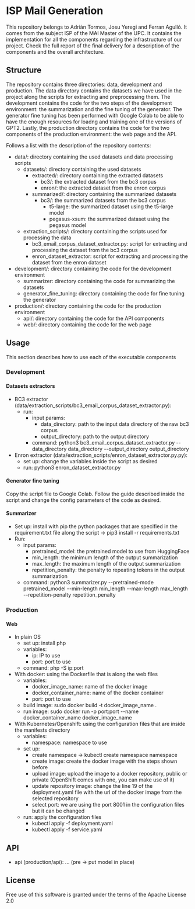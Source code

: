 # ISP Mail Generation
This repository belongs to Adrián Tormos, Josu Yeregi and Ferran Agulló. It comes from the subject ISP of the MAI Master of the UPC. It contains the implementation for all the components regarding the infrastructure of our project. Check the full report of the final delivery for a description of the components and the overall architecture.

## Structure
The repository contains three directories: data, development and production. The data directory contains the datasets we have used in the project along the scripts for extracting and preprocessing them. The development contains the code for the two steps of the development environment: the summarization and the fine tuning of the generator. The generator fine tuning has been performed with Google Colab to be able to have the enough resources for loadng and training one of the versions of GPT2. Lastly, the production directory contains the code for the two components of the production environment: the web page and the API.

Follows a list with the description of the repository contents:
- data/: directory containing the used datasets and data processing scripts
    - datasets/: directory containing the used datasets
        - extracted/: directory containing the extracted datasets
            - bc3/: the extracted dataset from the bc3 corpus
            - enron/: the extracted dataset from the enron corpus
        - summarized/: directory containing the summarized datasets
            - bc3/: the summarized datasets from the bc3 corpus
                - t5-large: the summarized dataset using the t5-large model
                - pegasus-xsum: the summarized dataset using the pegasus model
    - extraction_scripts/: directory containing the scripts used for processing the data
        - bc3_email_corpus_dataset_extractor.py: script for extracting and processing the dataset from the bc3 corpus
        - enron_dataset_extractor: script for extracting and processing the dataset from the enron dataset
- development/: directory containing the code for the development environment
    - summarizer: directory containing the code for summarizing the datasets
    - generator_fine_tuning: directory containing the code for fine tuning the generator
- production/: directory containing the code for the production environment
    - api/: directory containing the code for the API components
    - web/: directory containing the code for the web page
    
## Usage
This section describes how to use each of the executable components

### Development

#### Datasets extractors
- BC3 extractor (data/extraction_scripts/bc3_email_corpus_dataset_extractor.py):
    - run: 
        - input params:
            - data_directory: path to the input data directory of the raw bc3 corpus
            - output_directory: path to the output directory
        - command: python3 bc3_email_corpus_dataset_extractor.py --data_directory data_directory --output_directory output_directory
- Enron extractor (data/extraction_scripts/enron_dataset_extractor.py.py):
    - set up: change the variables inside the script as desired
    - run: python3 enron_dataset_extractor.py
    
#### Generator fine tuning
Copy the script file to Google Colab. Follow the guide described inside the script and change the config parameters of the code as desired.

#### Summarizer
- Set up: install with pip the python packages that are specified in the requirement.txt file along the script -> pip3 install -r requirements.txt
- Run:
    - input params:
    	- pretrained_model: the pretrained model to use from HuggingFace
     	- min_length: the minimum length of the output summarization
     	- max_length: the maximum length of the output summarization
     	- repetition_penalty: the penalty to repeating tokens in the output summarization
    - command: python3 summarizer.py --pretrained-mode pretrained_model --min-length min_length --max-length max_length --repetition-penalty repetition_penalty

### Production

#### Web
- In plain OS
    - set up: install php
    - variables:
    	- ip: IP to use
    	- port: port to use
    - command: php -S ip:port
- With docker: using the Dockerfile that is along the web files
    - variables:
    	- docker_image_name: name of the docker image
    	- docker_container_name: name of the docker container
    	- port: port to use
    - build image: sudo docker build -t docker_image_name .
    - run image: sudo docker run -p port:port --name docker_container_name docker_image_name
- With Kubernetes/Openshift: using the configuration files that are inside the manifests directory
    - variables:
    	- namespace: namespace to use
    - set up: 
    	- create namespace -> kubectl create namespace namespace
    	- create image: create the docker image with the steps shown before
    	- upload image: upload the image to a docker repository, public or private (OpenShift comes with one, you can make use of it)
    	- update repository image: change the line 19 of the deployment.yaml file with the url of the docker image from the selected repository
    	- select port: we are using the port 8001 in the configuration files but it can be changed
    - run: apply the configuration files
    	- kubectl apply -f deployment.yaml
    	- kubectl apply -f service.yaml
    	
## API
- api (production/api): ... (pre -> put model in place)


## License
Free use of this software is granted under the terms of the Apache License 2.0


